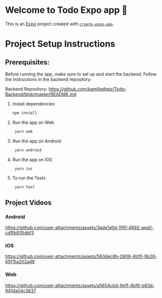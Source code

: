 # Welcome to Todo Expo app 👋

This is an [Expo](https://expo.dev) project created with [`create-expo-app`](https://www.npmjs.com/package/create-expo-app).

# Project Setup Instructions

## Prerequisites:

Before running the app, make sure to set up and start the backend. Follow the instructions in the backend repository:

Backend Repository: https://github.com/kamilhafeez/Todo-Backend/blob/master/README.md

1. Install dependencies

   ```bash
   npm install
   ```

2. Run the app on Web

   ```bash
    yarn web
   ```

3. Run the app on Android

   ```bash
    yarn android
   ```

4. Run the app on IOS

   ```bash
    yarn ios
   ```

5. To run the Tests

   ```bash
    yarn test
   ```

   
## Project Videos

### Android
https://github.com/user-attachments/assets/3ade1a0d-1f91-4892-aea0-cd1fb935dbf3

### iOS
https://github.com/user-attachments/assets/563dec8b-2809-4bf0-9b28-65f15a202a48

### Web
https://github.com/user-attachments/assets/a5654cbd-9e1f-4bf6-b93d-941da04c3637
   
